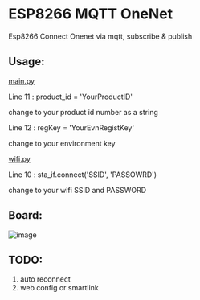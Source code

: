 # ESP8266 MQTT OneNet

Esp8266 Connect Onenet via mqtt, subscribe & publish

## Usage:

[main.py](https://github.com/mokton/ESP8266_MQTT_OneNet/blob/master/main.py)

Line 11 :   product_id = 'YourProductID'

change to your product id number as a string

Line 12 :   regKey = 'YourEvnRegistKey'

change to your environment key

[wifi.py](https://github.com/mokton/ESP8266_MQTT_OneNet/blob/master/wifi.py)

Line 10 :   sta_if.connect('SSID', 'PASSOWRD')

change to your wifi SSID and PASSWORD

## Board:

![image](https://raw.githubusercontent.com/mokton/ESP8266_MQTT_OneNet/master/esp_ht_board.png)


## TODO:

1. auto reconnect
2. web config or smartlink
